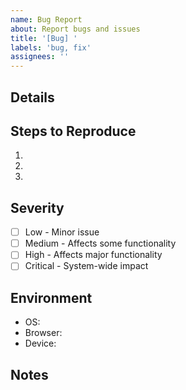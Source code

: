 ```yaml
---
name: Bug Report
about: Report bugs and issues
title: '[Bug] '
labels: 'bug, fix'
assignees: ''
---
```


## Details
<!-- Please describe the issue in detail. -->

## Steps to Reproduce
<!-- Describe the steps to reproduce the bug or issue. -->
<!-- Attach screenshots or videos if possible. -->
<!-- Delete if not needed. -->

1.
2.
3.

## Severity

<!-- Please select the severity of this bug by removing the others -->
- [ ] Low - Minor issue
- [ ] Medium - Affects some functionality
- [ ] High - Affects major functionality
- [ ] Critical - System-wide impact

## Environment
<!-- Please specify the environment where the bug occurred. -->
<!-- Delete if not needed. -->

- OS: <!-- Delete if not needed -->
- Browser: <!-- Delete if not needed -->
- Device: <!-- Delete if not needed -->

## Notes
<!-- Add any notes or comments here. -->
<!-- Delete if not needed. -->
